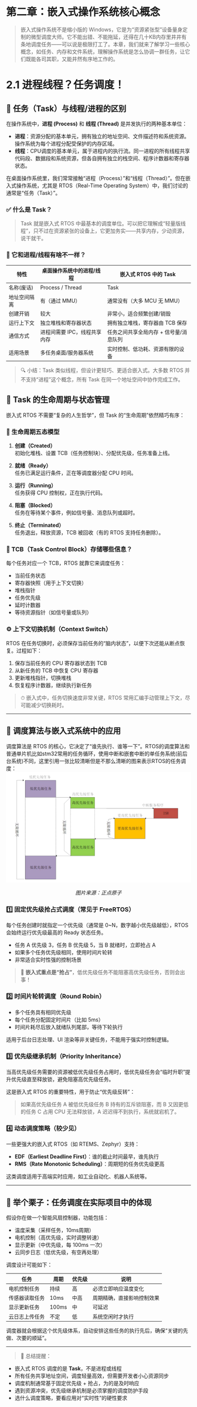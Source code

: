 # 第二章：嵌入式操作系统核心概念

> 嵌入式操作系统不是缩小版的 Windows，它是为“资源紧张型”设备量身定制的微型调度大师。它不能出错、不能拖延，还得在几十KB内存里井井有条地调度任务——可以说是极限打工了。本章，我们就来了解学习一些核心概念，如任务、内存和文件系统，理解操作系统是怎么协调一群任务，让它们既能各司其职，又能井然有序地工作的。

# **2.1 进程线程？任务调度！**

## 🧵 任务（Task）与线程/进程的区别

在操作系统中，**进程 (Process)** 和 **线程 (Thread)** 是并发执行的两种基本单位：

- **进程**：资源分配的基本单元，拥有独立的地址空间、文件描述符和系统资源。操作系统为每个进程分配受保护的内存区域。
- **线程**：CPU调度的基本单元，属于进程内的执行流。同一进程的所有线程共享代码段、数据段和系统资源，但各自拥有独立的栈空间、程序计数器和寄存器状态。

在桌面操作系统里，我们常常接触“进程（Process）”和“线程（Thread）”。但在嵌入式操作系统，尤其是 RTOS（Real-Time Operating System）中，我们讨论的通常是“任务（Task）”。

### ✅ 什么是 Task？

> Task 就是嵌入式 RTOS 中最基本的调度单位。可以把它理解成“轻量版线程”，只不过在资源紧张的设备上，它更加务实——共享内存，少动资源，说干就干。

### 🧠 它和进程/线程有啥不一样？

| 特性              | 桌面操作系统中的进程/线程          | 嵌入式 RTOS 中的 Task              |
|-------------------|----------------------------------|-------------------------------------|
| 名称(废话)              | Process / Thread                | Task                                |
| 地址空间隔离      | 有（通过 MMU）                  | 通常没有（大多 MCU 无 MMU）         |
| 创建开销          | 较大                            | 非常小，适合频繁创建/销毁           |
| 运行上下文        | 独立堆栈和寄存器状态              | 拥有独立堆栈，寄存器由 TCB 保存       |
| 通信方式          | 进程间需要 IPC，线程共享内存     | 任务之间共享全局内存 + 信号量/消息队列 |
| 适用场景          | 多任务桌面/服务器系统             | 实时控制、低功耗、资源有限的设备     |

> 🔍 小结：Task 类似线程，但设计更轻巧、更适合嵌入式。大多数 RTOS 并不支持“进程”这个概念，所有 Task 在同一个地址空间中协作完成工作。


## 🔁 Task 的生命周期与状态管理

嵌入式 RTOS 不需要“复杂的人生哲学”，但 Task 的“生命周期”依然精巧有序：

### 🔄 生命周期五态模型

1. **创建（Created）**  
   初始化堆栈、设置 TCB（任务控制块）、分配优先级，任务准备上线。

2. **就绪（Ready）**  
   任务已满足运行条件，正在等调度器分配 CPU 时间。

3. **运行（Running）**  
   任务获得 CPU 控制权，正在执行代码。

4. **阻塞（Blocked）**  
   任务在等待某个事件，例如信号量、消息队列或超时。

5. **终止（Terminated）**  
   任务退出，释放资源，TCB 被回收（有的 RTOS 支持任务删除）。

### 🧠 TCB（Task Control Block）存储哪些信息？

每个任务对应一个 TCB，RTOS 就靠它来调度任务：

- 当前任务状态
- 寄存器快照（用于上下文切换）
- 堆栈指针
- 任务优先级
- 延时计数器
- 等待资源指针（如信号量或队列）

### ⚙️ 上下文切换机制（Context Switch）

RTOS 在任务切换时，必须保存当前任务的“脑内状态”，以便下次还能从断点恢复。过程如下：

1. 保存当前任务的 CPU 寄存器状态到 TCB
2. 从新任务的 TCB 中恢复 CPU 寄存器
3. 更新堆栈指针，切换堆栈
4. 恢复程序计数器，继续执行新任务

> ⏱ 嵌入式中，任务切换速度非常关键，RTOS 常用汇编手动管理上下文，尽可能减少切换耗时。

---

## 🧮 调度算法与嵌入式系统中的应用

调度算法是 RTOS 的核心，它决定了“谁先执行、谁等一下”。RTOS的调度算法和普通单片机比如stm32常用的任务循环，使用中断和嵌套中断的单任务系统(前后台系统)不同，这里引用一张比较清晰但是不那么清晰的图来表示RTOS的任务调度：
![额...图没了么](../../static/boxcntQgR61yRboDpyb1bpI10Xp.png)
*<div align="center">图片来源：正点原子</div>*

### 1️⃣ 固定优先级抢占式调度（常见于 FreeRTOS）

每个任务创建时就指定一个优先级（通常是 0~N，数字越小优先级越低），RTOS 会始终运行优先级最高的 Ready 状态任务。

- 任务 A 优先级 3，任务 B 优先级 5，当 B 就绪时，立即抢占 A
- 如果多个任务优先级相同，使用时间片轮转
- 非常适合实时性强的控制场景

> 📌 **嵌入式重点是“抢占”**，低优先级任务不能阻塞高优先级任务，否则会出事！

### 2️⃣ 时间片轮转调度（Round Robin）

- 多个任务具有相同优先级
- 每个任务分配固定时间片（比如 5ms）
- 时间片耗尽后放入就绪队列尾部，等待下轮执行

适用于后台日志处理、UI 渲染等非关键任务，不能用于强实时控制逻辑。

### 3️⃣ 优先级继承机制（Priority Inheritance）

当高优先级任务需要的资源被低优先级任务占用时，低优先级任务会“临时升职”提升优先级直至释放锁，避免阻塞高优先级任务。

这是嵌入式 RTOS 的重要特性，用于防止“优先级反转”：

> 如果高优先级任务 A 被低优先级任务 B 持有的互斥锁阻塞，而 B 又因更低的任务 C 占用 CPU 无法释放锁，A 迟迟得不到执行，系统就宕机了。

### 4️⃣ 动态调度策略（较少见）

一些更强大的嵌入式 RTOS（如 RTEMS、Zephyr）支持：

- **EDF（Earliest Deadline First）**：谁的截止时间最早，谁先执行
- **RMS（Rate Monotonic Scheduling）**：周期短的任务优先级更高

这类调度适用于高端实时应用，如工业自动化、机器人系统等。

---

## 🧪 举个栗子：任务调度在实际项目中的体现

假设你在做一个智能风扇控制器，功能包括：

- 温度采集（采样任务，10ms周期）
- 电机控制（高优先级，实时调整转速）
- 显示更新（中优先级，每 100ms 一次）
- 云同步日志（低优先级，有空再处理）

调度设计可能如下：

| 任务              | 周期     | 优先级 | 说明                           |
|-------------------|----------|--------|--------------------------------|
| 电机控制任务      | 持续     | 高     | 必须立即响应温度变化           |
| 传感器读取任务    | 10ms     | 中高   | 周期精确，直接影响控制效果     |
| 显示更新任务      | 100ms    | 中     | 可延迟                         |
| 云日志上传任务    | 不定     | 低     | 系统空闲时才执行               |

调度器就会根据这个优先级体系，自动安排这些任务的执行先后，确保“关键的先做、次要的顺延”。

---

> 🧩 总结提醒：

- 嵌入式 RTOS 调度的是 **Task**，不是进程或线程
- 所有任务共享地址空间，调度轻量高效，但需要开发者小心资源同步
- 调度机制通常基于固定优先级 + 抢占，为的是及时响应
- 遇到资源冲突，优先级继承机制是必须掌握的调度防护手段
- 选什么调度策略，要看应用对“实时性”的硬性要求

